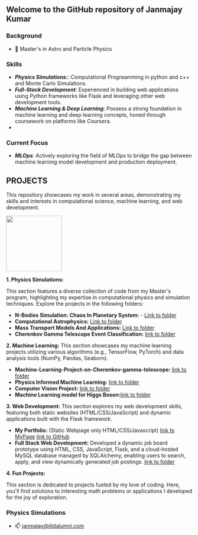 ## Welcome to the GitHub repository of Janmajay Kumar
 ### Background
- 🔭  Master's in Astro and Particle Physics
### Skills
- ***Physics Simulations:***: Computational Progreamming in python and c++ and Monte Carlo Simulations.
- ***Full-Stack Development***: Experienced in building web applications using Python frameworks like Flask and leveraging other web development tools.
- ***Machine Learning & Deep Learning***: Possess a strong foundation in machine learning and deep learning concepts, honed through coursework on platforms like Coursera.
- 
### Current Focus
- ***MLOps***: Actively exploring the field of MLOps to bridge the gap between machine learning model development and production deployment.

## PROJECTS
This repository showcases my work in several areas, demonstrating my skills and interests in computational science, machine learning, and web development. 
  <div id="header" align="left">
  <img src="https://media.giphy.com/media/Tgw604MyLJnDtbi4t0/giphy.gif" width="150" heigh="200" align="center"/>
</div>

 

**1. Physics Simulations:**

This section features a diverse collection of code from my Master's program, highlighting my expertise in computational physics and simulation techniques. Explore the projects in the following folders:

* **N-Bodies Simulation: Chaos In Planetary System:**  - [Link to folder](https://github.com/QED137/Mass-transport-models-and-their-applications)
* **Computational Astrophysics:**  [Link to folder](https://github.com/QED137/N-Body)
* **Mass Transport Models And Applications:**  [Link to folder](https://github.com/QED137/ComputationalAstrophysics)
* **Cherenkov Gamma Telescope Event Classification:** [link to folder](https://github.com/QED137/Machine-Learning-Project-on-Cherenkov-gamma-telescope-)

**2. Machine Learning:**
This section showcases my machine learning projects utilizing various algorithms (e.g., TensorFlow, PyTorch) and data analysis tools (NumPy, Pandas, Seaborn).
* **Machine-Learning-Project-on-Cherenkov-gamma-telescope:** [link to folder](https://github.com/QED137/Machine-Learning-Project-on-Cherenkov-gamma-telescope-)
* **Physics Informed Machine Learning:** [link to folder](https://github.com/QED137/PIML)
* **Computer Vision Project:** [link to folder](https://github.com/QED137/ComputerVisionProject)
* **Machine Learning model for Higgs Boson:**[link to folder](https://github.com/QED137/HiggsBosonML) 


**3. Web Development:**
This section explores my web development skills, featuring both static websites (HTML/CSS/JavaScript) and dynamic applications built with the Flask framework.
* **My Portfolio:** (Static Webpage only HTML/CSS/Javascript) [link to MyPage](https://qed137.github.io/) [link to GitHub ](https://github.com/QED137/QED137.github.io)
* **Full Stack Web Development:** Developed a dynamic job board prototype using HTML, CSS, JavaScript, Flask, and a cloud-hosted MySQL database managed by SQLAlchemy, enabling users to search, apply, and view dynamically generated job postings.
  [link to folder](https://github.com/QED137/FlaskOnReplit)


**4. Fun Projects:**

This section is dedicated to projects fueled by my love of coding. Here, you'll find solutions to interesting math problems or applications I developed for the joy of exploration.

### Physics Simulations


- 📫 janmajay@iitdalumni.com
